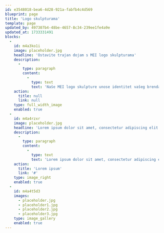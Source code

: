 ```yaml
---
id: e3548018-bea6-4d28-921a-fabfb4c4d569
blueprint: page
title: 'Logo skulpturama'
template: page
updated_by: 497307b4-48be-4657-8c34-239ee1fe4a9e
updated_at: 1733331491
blocks:
  -
    id: m4a3ko1i
    image: placeholder.jpg
    headline: 'Ostavite trajan dojam s MEI logo skulpturama'
    description:
      -
        type: paragraph
        content:
          -
            type: text
            text: 'Naše MEI logo skulpture unose identitet vašeg brenda u jedinstveni, opipljivi oblik—idealne su za nagrade zaposlenicima, korporativne poklone ili upečatljiv uredski dekor.'
    action:
      title: null
      link: null
    type: full_width_image
    enabled: true
  -
    id: m4a4rzxr
    image: placeholder.jpg
    headline: 'Lorem ipsum dolor sit amet, consectetur adipiscing elit'
    description:
      -
        type: paragraph
        content:
          -
            type: text
            text: 'Lorem ipsum dolor sit amet, consectetur adipiscing elit, sed do eiusmod tempor incididunt ut labore et dolore magna aliqua. Ut enim ad minim veniam, quis nostrud exercitation ullamco laboris nisi ut aliquip ex ea commodo consequat. Duis aute irure dolor in reprehenderit in voluptate velit esse cillum dolore eu fugiat nulla pariatur.'
    action:
      title: 'Lorem ipsum'
      link: '#'
    type: image_right
    enabled: true
  -
    id: m4a4t5d3
    images:
      - placeholder.jpg
      - placeholder1.jpg
      - placeholder2.jpg
      - placeholder3.jpg
    type: image_gallery
    enabled: true
---
```

